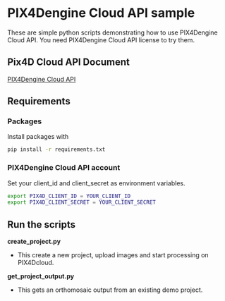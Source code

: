 # PIX4Dengine Cloud API sample
These are simple python scripts demonstrating how to use PIX4Dengine Cloud API.
You need PIX4Dengine Cloud API license to try them.

## Pix4D Cloud API Document
[PIX4Dengine Cloud API](https://developer.pix4d.com/cloud-api/index.html)

## Requirements

### Packages
Install packages with
```bash
pip install -r requirements.txt
```

### PIX4Dengine Cloud API account
Set your client_id and client_secret as environment variables.
```bash
export PIX4D_CLIENT_ID = YOUR_CLIENT_ID
export PIX4D_CLIENT_SECRET = YOUR_CLIENT_SECRET
```

## Run the scripts
**create_project.py**
- This create a new project, upload images and start processing on PIX4Dcloud.

**get_project_output.py**
- This gets an orthomosaic output from an existing demo project. 


